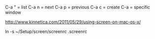 C-a " = list
C-a n = next
C-a p = previous
C-a c = create
C-a <number> = specific window

http://www.kinnetica.com/2011/05/29/using-screen-on-mac-os-x/

ln -s ~/Setup/screen/screenrc .screenrc
